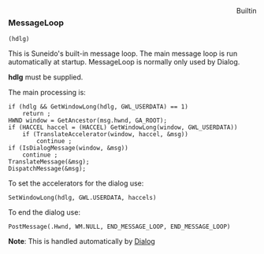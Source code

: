<div style="float:right"><span class="builtin">Builtin</span></div>

### MessageLoop

``` suneido
(hdlg)
```

This is Suneido's built-in message loop. The main message loop is run automatically at startup. MessageLoop is normally only used by Dialog.

**hdlg** must be supplied.

The main processing is:

``` suneido
if (hdlg && GetWindowLong(hdlg, GWL_USERDATA) == 1)
    return ;
HWND window = GetAncestor(msg.hwnd, GA_ROOT);
if (HACCEL haccel = (HACCEL) GetWindowLong(window, GWL_USERDATA))
    if (TranslateAccelerator(window, haccel, &msg))
        continue ;
if (IsDialogMessage(window, &msg))
    continue ;
TranslateMessage(&msg);
DispatchMessage(&msg);
```

To set the accelerators for the dialog use:

``` suneido
SetWindowLong(hdlg, GWL.USERDATA, haccels)
```

To end the dialog use:

``` suneido
PostMessage(.Hwnd, WM.NULL, END_MESSAGE_LOOP, END_MESSAGE_LOOP)
```

**Note**: This is handled automatically by [Dialog](<Dialog.md>)